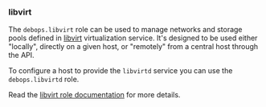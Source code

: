 ### libvirt

The `debops.libvirt` role can be used to manage networks and storage
pools defined in [libvirt](https://libvirt.org/) virtualization service.
It's designed to be used either "locally", directly on a given host, or
"remotely" from a central host through the API.

To configure a host to provide the `libvirtd` service you can use the
`debops.libvirtd` role.

Read the [libvirt role documentation](https://docs.debops.org/en/master/ansible/roles/libvirt/) for more details.
